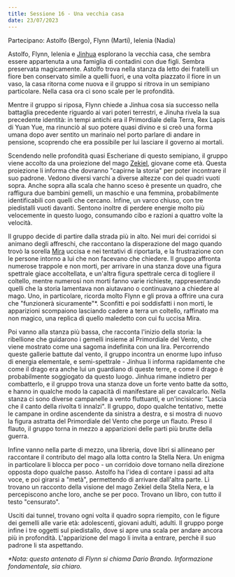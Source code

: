 ```yaml
---
title: Sessione 16 - Una vecchia casa
date: 23/07/2023
---
```

Partecipano: Astolfo (Bergo), Flynn (Marti), Ielenia (Nadia)

Astolfo, Flynn, Ielenia e [Jinhua](/star/npc/east#ventus) esplorano la vecchia casa, che sembra essere appartenuta a una famiglia di contadini con due figli. Sembra preservata magicamente. Astolfo trova nella stanza da letto dei fratelli un fiore ben conservato simile a quelli fuori, e una volta piazzato il fiore in un vaso, la casa ritorna come nuova e il gruppo si ritrova in un semipiano particolare. Nella casa ora ci sono scale per le profondità.

Mentre il gruppo si riposa, Flynn chiede a Jinhua cosa sia successo nella battaglia precedente riguardo ai vari poteri terrestri, e Jinuha rivela la sua precedente identità: in tempi antichi era il Primordiale della Terra, Rex Lapis di Yuan Yue, ma rinunciò al suo potere quasi divino e si creò una forma umana dopo aver sentito un marinaio nel porto parlare di andare in pensione, scoprendo che era possibile per lui lasciare il governo ai mortali. 

Scendendo nelle profondità quasi Escheriane di questo semipiano, il gruppo viene accolto da una proiezione del mago [Zekiel](/star/npc/east#zekiel-amaranthis), giovane come età. Questa proiezione li informa che dovranno "capirne la storia" per poter incontrare il suo padrone. Vedono diversi varchi a diverse altezze con dei quadri vuoti sopra. Anche sopra alla scala che hanno sceso è presente un quadro, che raffigura due bambini gemelli, un maschio e una femmina, probabilmente identificabili con quelli che cercano. Infine, un varco chiuso, con tre piedistalli vuoti davanti. Sentono inoltre di perdere energie molto più velocemente in questo luogo, consumando cibo e razioni a quattro volte la velocità.

Il gruppo decide di partire dalla strada più in alto. Nei muri dei corridoi si animano degli affreschi, che raccontano la disperazione del mago quando trovò la sorella [Mira](/star/npc/east#mira-amaranthis) uccisa e nei tentativi di riportarla, e la frustrazione con le persone intorno a lui che non facevano che chiedere. Il gruppo affronta numerose trappole e non morti, per arrivare in una stanza dove una figura spettrale giace accoltellata, e un'altra figura spettrale cerca di togliere il coltello, mentre numerosi non morti fanno varie richieste, rappresentando quelli che la storia lamentava non aiutavano o continuavano a chiedere al mago. Uno, in particolare, ricorda molto Flynn e gli prova a offrire una cura che "funzionerà sicuramente"\*. Sconfitti e poi soddisfatti i non morti, le apparizioni scompaiono lasciando cadere a terra un coltello, raffinato ma non magico, una replica di quello maledetto con cui fu uccisa Mira.

Poi vanno alla stanza più bassa, che racconta l'inizio della storia: la ribellione che guidarono i gemelli insieme al Primordiale del Vento, che viene mostrato come una sagoma indefinita con una lira. Percorrendo queste gallerie battute dal vento, il gruppo incontra un enorme lupo infuso di energia elementale, e semi-spettrale - Jinhua li informa rapidamente che come il drago era anche lui un guardiano di queste terre, e come il drago è probabilmente soggiogato da questo luogo. Jinhua rimane indietro per combatterlo, e il gruppo trova una stanza dove un forte vento batte da sotto, e hanno in qualche modo la capacità di manifestare ali per cavalcarlo. Nella stanza ci sono diverse campanelle a vento fluttuanti, e un'incisione: "Lascia che il canto della rivolta ti innalzi". Il gruppo, dopo qualche tentativo, mette le campane in ordine ascendente da sinistra a destra, e si mostra di nuovo la figura astratta del Primordiale del Vento che porge un flauto. Preso il flauto, il gruppo torna in mezzo a apparizioni delle parti più brutte della guerra.

Infine vanno nella parte di mezzo, una libreria, dove libri si allineano per raccontare il contributo del mago alla lotta contro la Stella Nera. Un enigma in particolare li blocca per poco - un corridoio dove tornano nella direzione opposta dopo qualche passo. Astolfo ha l'idea di contare i passi ad alta voce, e poi girarsi a "metà", permettendo di arrivare dall'altra parte. Lì trovano un racconto della visione del mago Zekiel della Stella Nera, e la percepiscono anche loro, anche se per poco. Trovano un libro, con tutto il testo "censurato".

Usciti dai tunnel, trovano ogni volta il quadro sopra riempito, con le figure dei gemelli alle varie età: adolescenti, giovani adulti, adulti. Il gruppo porge infine i tre oggetti sul piedistallo, dove si apre una scala per andare ancora più in profondità. L'apparizione del mago li invita a entrare, perchè il suo padrone li sta aspettando.

_\*Nota: questo antenato di Flynn si chiama Dario Brando. Informazione fondamentale, sia chiaro._